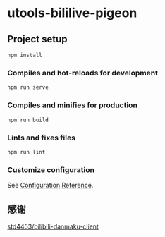 # utools-bililive-pigeon

## Project setup
```
npm install
```

### Compiles and hot-reloads for development
```
npm run serve
```

### Compiles and minifies for production
```
npm run build
```

### Lints and fixes files
```
npm run lint
```

### Customize configuration
See [Configuration Reference](https://cli.vuejs.org/config/).


## 感谢

[std4453/bilibili-danmaku-client](https://github.com/std4453/bilibili-danmaku-client)